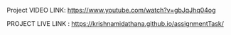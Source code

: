 Project VIDEO LINK: https://www.youtube.com/watch?v=gbJqJhq04og

PROJECT LIVE LINK : https://krishnamidathana.github.io/assignmentTask/ 
